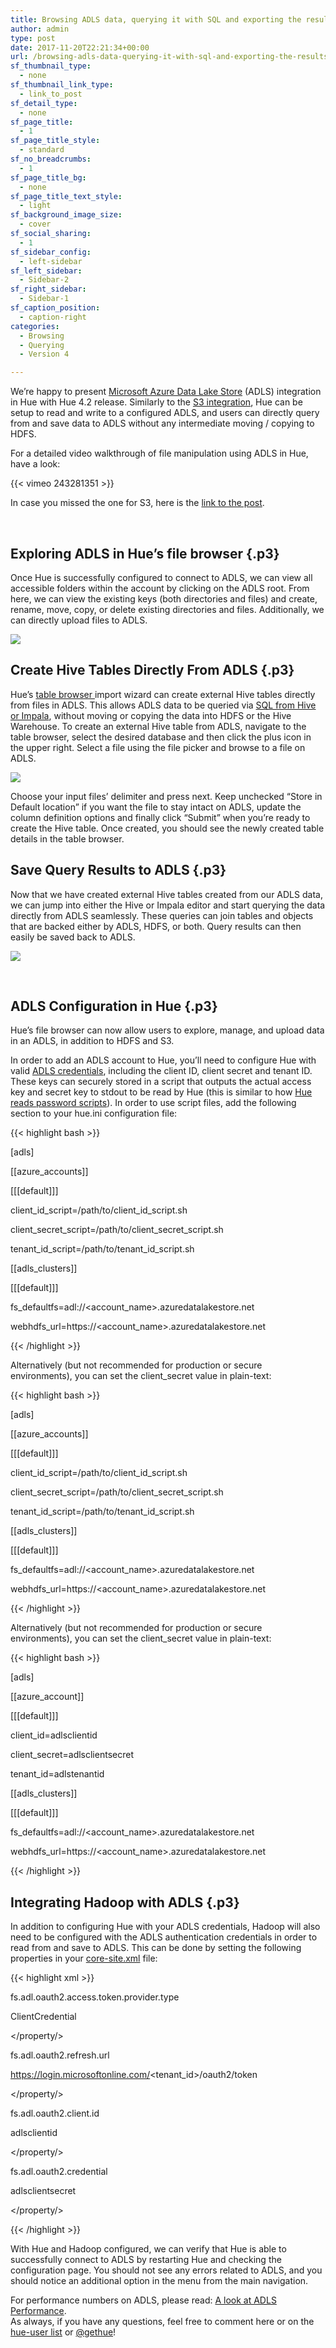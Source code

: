 ```yaml
---
title: Browsing ADLS data, querying it with SQL and exporting the results back in Hue 4.2
author: admin
type: post
date: 2017-11-20T22:21:34+00:00
url: /browsing-adls-data-querying-it-with-sql-and-exporting-the-results-back-in-hue-4-2/
sf_thumbnail_type:
  - none
sf_thumbnail_link_type:
  - link_to_post
sf_detail_type:
  - none
sf_page_title:
  - 1
sf_page_title_style:
  - standard
sf_no_breadcrumbs:
  - 1
sf_page_title_bg:
  - none
sf_page_title_text_style:
  - light
sf_background_image_size:
  - cover
sf_social_sharing:
  - 1
sf_sidebar_config:
  - left-sidebar
sf_left_sidebar:
  - Sidebar-2
sf_right_sidebar:
  - Sidebar-1
sf_caption_position:
  - caption-right
categories:
  - Browsing
  - Querying
  - Version 4

---
```

<p class="p1">
  We’re happy to present <a href="https://azure.microsoft.com/en-us/services/data-lake-store/">Microsoft Azure Data Lake Store</a> (ADLS) integration in Hue with Hue 4.2 release. Similarly to the <a href="https://gethue.com/introducing-s3-support-in-hue/">S3 integration</a>, Hue can be setup to read and write to a configured ADLS, and users can directly query from and save data to ADLS without any intermediate moving / copying to HDFS.
</p>

<p class="p1">
  For a detailed video walkthrough of file manipulation using ADLS in Hue, have a look:
</p>

{{< vimeo 243281351 >}}

<p class="p1">
  In case you missed the one for S3, here is the <a href="https://gethue.com/introducing-s3-support-in-hue/">link to the post</a>.
</p>

&nbsp;

## Exploring ADLS in Hue’s file browser {.p3}

<p class="p1">
  Once Hue is successfully configured to connect to ADLS, we can view all accessible folders within the account by clicking on the ADLS root. From here, we can view the existing keys (both directories and files) and create, rename, move, copy, or delete existing directories and files. Additionally, we can directly upload files to ADLS.
</p>

<img src="https://cdn.gethue.com/uploads/2016/08/image2.png"/>

## Create Hive Tables Directly From ADLS {.p3}

<p class="p1">
  Hue’s <a href="https://gethue.com/browsing-hive-tables-data-and-metadata-is-getting-faster-and-prettier/">table browser </a>import wizard can create external Hive tables directly from files in ADLS. This allows ADLS data to be queried via <a href="https://gethue.com/sql-editor/">SQL from Hive or Impala</a>, without moving or copying the data into HDFS or the Hive Warehouse. To create an external Hive table from ADLS, navigate to the table browser, select the desired database and then click the plus icon in the upper right. Select a file using the file picker and browse to a file on ADLS.
</p>

<img src="https://cdn.gethue.com/uploads/2017/11/image4-1.png"/>

<p class="p1">
  Choose your input files’ delimiter and press next. Keep unchecked “Store in Default location” if you want the file to stay intact on ADLS, update the column definition options and finally click “Submit” when you’re ready to create the Hive table. Once created, you should see the newly created table details in the table browser.
</p>

## Save Query Results to ADLS {.p3}

<p class="p1">
  Now that we have created external Hive tables created from our ADLS data, we can jump into either the Hive or Impala editor and start querying the data directly from ADLS seamlessly. These queries can join tables and objects that are backed either by ADLS, HDFS, or both. Query results can then easily be saved back to ADLS.
</p>

<img src="https://cdn.gethue.com/uploads/2017/11/image1-1.png"/>

&nbsp;

## ADLS Configuration in Hue {.p3}

<p class="p1">
  Hue’s file browser can now allow users to explore, manage, and upload data in an ADLS, in addition to HDFS and S3.
</p>

<p class="p1">
  In order to add an ADLS account to Hue, you’ll need to configure Hue with valid <a href="https://docs.microsoft.com/en-us/azure/data-lake-store/data-lake-store-service-to-service-authenticate-rest-api">ADLS credentials</a>, including the client ID, client secret and tenant ID.<br /> These keys can securely stored in a script that outputs the actual access key and secret key to stdout to be read by Hue (this is similar to how <a href="https://gethue.com/storing-passwords-in-script-rather-than-hue-ini-files/">Hue reads password scripts</a>). In order to use script files, add the following section to your hue.ini configuration file:
</p>

{{< highlight bash >}}

[adls]

[[azure_accounts]]

[[[default]]]

client_id_script=/path/to/client_id_script.sh

client_secret_script=/path/to/client_secret_script.sh

tenant_id_script=/path/to/tenant_id_script.sh

[[adls_clusters]]

[[[default]]]

fs_defaultfs=adl://<account_name>.azuredatalakestore.net

webhdfs_url=https://<account_name>.azuredatalakestore.net

{{< /highlight >}}

<p class="p1">
  Alternatively (but not recommended for production or secure environments), you can set the client_secret value in plain-text:
</p>

{{< highlight bash >}}

[adls]

[[azure_accounts]]

[[[default]]]

client_id_script=/path/to/client_id_script.sh

client_secret_script=/path/to/client_secret_script.sh

tenant_id_script=/path/to/tenant_id_script.sh

[[adls_clusters]]

[[[default]]]

fs_defaultfs=adl://<account_name>.azuredatalakestore.net

webhdfs_url=https://<account_name>.azuredatalakestore.net

{{< /highlight >}}

<p class="p1">
  Alternatively (but not recommended for production or secure environments), you can set the client_secret value in plain-text:
</p>

{{< highlight bash >}}

[adls]

[[azure_account]]

[[[default]]]

client_id=adlsclientid

client_secret=adlsclientsecret

tenant_id=adlstenantid

[[adls_clusters]]

[[[default]]]

fs_defaultfs=adl://<account_name>.azuredatalakestore.net

webhdfs_url=https://<account_name>.azuredatalakestore.net

{{< /highlight >}}

## Integrating Hadoop with ADLS {.p3}

<p class="p1">
  In addition to configuring Hue with your ADLS credentials, Hadoop will also need to be configured with the ADLS authentication credentials in order to read from and save to ADLS. This can be done by setting the following properties in your <a href="https://hadoop.apache.org/docs/current/hadoop-azure-datalake/index.html#Using_Client_Keys">core-site.xml</a> file:
</p>

{{< highlight xml >}}

<property>

<name>fs.adl.oauth2.access.token.provider.type</name>

<value>ClientCredential</value>

</property/>

<property>

<name>fs.adl.oauth2.refresh.url</name>

<value>https://login.microsoftonline.com/<tenant_id>/oauth2/token</value>

</property/>

<property>

<name>fs.adl.oauth2.client.id</name>

<value>adlsclientid</value>

</property/>

<property>

<name>fs.adl.oauth2.credential</name>

<value>adlsclientsecret</value>

</property/>

{{< /highlight >}}

<p class="p1">
  With Hue and Hadoop configured, we can verify that Hue is able to successfully connect to ADLS by restarting Hue and checking the configuration page. You should not see any errors related to ADLS, and you should notice an additional option in the menu from the main navigation.
</p>

<p class="p1">
  For performance numbers on ADLS, please read: <a href="http://blog.cloudera.com/blog/2017/10/a-look-at-adls-performance-throughput-and-scalability/">A look at ADLS Performance</a>.<br /> As always, if you have any questions, feel free to comment here or on the <a href="http://groups.google.com/a/cloudera.org/group/hue-user">hue-user list</a> or <a href="https://twitter.com/gethue">@gethue</a>!
</p>
